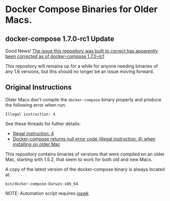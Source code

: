# Docker Compose Binaries for Older Macs. 

## docker-compose 1.7.0-rc1 Update

Good News! 
[The issue this repository was built to correct has apparently been corrected as of docker-compose 1.7.0-rc1](https://github.com/docker/compose/issues/271#issuecomment-201203732)

This repository will remains up for a while for anyone needing binaries of any 1.6 versions, but this should no longer be an issue moving forward. 

## Original Instructions

Older Macs don't compile the `docker-compose` binary properly and produce the following error when run:

`Illegal instruction: 4`

See these threads for futher details:
- [Illegal instruction: 4](https://github.com/docker/compose/issues/1885)
- [Docker-compose returns null error code (illegal instruction: 4) when installing on older Mac](https://github.com/kalabox/kalabox/issues/901)

This repository contains binaries of versions that were compiled on an older Mac, starting with 1.5.2, that seem to work for both old and new Macs.

A copy of the latest version of the docker-compose binary is always located at:

`bin/docker-compose-Darwin-x86_64`

NOTE: Automation script requires [jsawk](https://www.github.com/micha/jsawk)

